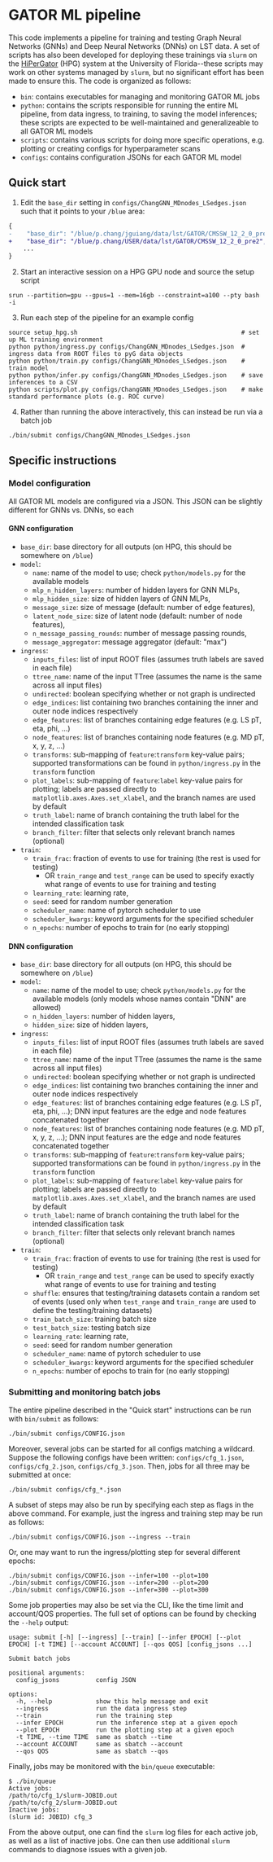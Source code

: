 # GATOR ML pipeline
This code implements a pipeline for training and testing Graph Neural Networks (GNNs) and Deep Neural Networks (DNNs) on LST data. 
A set of scripts has also been developed for deploying these trainings via `slurm` on the [HiPerGator](https://www.rc.ufl.edu/about/hipergator/) (HPG) system at the University of Florida--these scripts may work on other systems managed by `slurm`, but no significant effort has been made to ensure this.
The code is organized as follows:
- `bin`: contains executables for managing and monitoring GATOR ML jobs
- `python`: contains the scripts responsible for running the entire ML pipeline, from data ingress, to training, to saving the model inferences; these scripts are expected to be well-maintained and generalizeable to all GATOR ML models
- `scripts`: contains various scripts for doing more specific operations, e.g. plotting or creating configs for hyperparameter scans
- `configs`: contains configuration JSONs for each GATOR ML model

## Quick start
1. Edit the `base_dir` setting in `configs/ChangGNN_MDnodes_LSedges.json` such that it points to your `/blue` area:
```diff
{
-    "base_dir": "/blue/p.chang/jguiang/data/lst/GATOR/CMSSW_12_2_0_pre2",
+    "base_dir": "/blue/p.chang/USER/data/lst/GATOR/CMSSW_12_2_0_pre2",
    ...
}
```
2. Start an interactive session on a HPG GPU node and source the setup script
```
srun --partition=gpu --gpus=1 --mem=16gb --constraint=a100 --pty bash -i
```
3. Run each step of the pipeline for an example config
```
source setup_hpg.sh                                             # set up ML training environment
python python/ingress.py configs/ChangGNN_MDnodes_LSedges.json  # ingress data from ROOT files to pyG data objects
python python/train.py configs/ChangGNN_MDnodes_LSedges.json    # train model
python python/infer.py configs/ChangGNN_MDnodes_LSedges.json    # save inferences to a CSV
python scripts/plot.py configs/ChangGNN_MDnodes_LSedges.json    # make standard performance plots (e.g. ROC curve)
```
4. Rather than running the above interactively, this can instead be run via a batch job
```
./bin/submit configs/ChangGNN_MDnodes_LSedges.json
```

## Specific instructions
### Model configuration
All GATOR ML models are configured via a JSON. 
This JSON can be slightly different for GNNs vs. DNNs, so each

#### GNN configuration
- `base_dir`: base directory for all outputs (on HPG, this should be somewhere on `/blue`)
- `model`:
  - `name`: name of the model to use; check `python/models.py` for the available models
  - `mlp_n_hidden_layers`: number of hidden layers for GNN MLPs,
  - `mlp_hidden_size`: size of hidden layers of GNN MLPs,
  - `message_size`: size of message (default: number of edge features),
  - `latent_node_size`: size of latent node (default: number of node features),
  - `n_message_passing_rounds`: number of message passing rounds,
  - `message_aggregator`: message aggregator (default: "max")
- `ingress`:
  - `inputs_files`: list of input ROOT files (assumes truth labels are saved in each file)
  - `ttree_name`: name of the input TTree (assumes the name is the same across all input files)
  - `undirected`: boolean specifying whether or not graph is undirected
  - `edge_indices`: list containing two branches containing the inner and outer node indices respectively
  - `edge_features`: list of branches containing edge features (e.g. LS pT, eta, phi, ...)
  - `node_features`: list of branches containing node features (e.g. MD pT, x, y, z, ...)
  - `transforms`: sub-mapping of `feature`:`transform` key-value pairs; supported transformations can be found in `python/ingress.py` in the `transform` function
  - `plot_labels`: sub-mapping of `feature`:`label` key-value pairs for plotting; labels are passed directly to `matplotlib.axes.Axes.set_xlabel`, and the branch names are used by default
  - `truth_label`: name of branch containing the truth label for the intended classification task
  - `branch_filter`: filter that selects only relevant branch names (optional)
- `train`:
  - `train_frac`: fraction of events to use for training (the rest is used for testing)
    - OR `train_range` and `test_range` can be used to specify exactly what range of events to use for training and testing
  - `learning_rate`: learning rate,
  - `seed`: seed for random number generation
  - `scheduler_name`: name of pytorch scheduler to use
  - `scheduler_kwargs`: keyword arguments for the specified scheduler
  - `n_epochs`: number of epochs to train for (no early stopping)

#### DNN configuration
- `base_dir`: base directory for all outputs (on HPG, this should be somewhere on `/blue`)
- `model`:
  - `name`: name of the model to use; check `python/models.py` for the available models (only models whose names contain "DNN" are allowed)
  - `n_hidden_layers`: number of hidden layers,
  - `hidden_size`: size of hidden layers,
- `ingress`:
  - `inputs_files`: list of input ROOT files (assumes truth labels are saved in each file)
  - `ttree_name`: name of the input TTree (assumes the name is the same across all input files)
  - `undirected`: boolean specifying whether or not graph is undirected
  - `edge_indices`: list containing two branches containing the inner and outer node indices respectively
  - `edge_features`: list of branches containing edge features (e.g. LS pT, eta, phi, ...); DNN input features are the edge and node features concatenated together
  - `node_features`: list of branches containing node features (e.g. MD pT, x, y, z, ...); DNN input features are the edge and node features concatenated together
  - `transforms`: sub-mapping of `feature`:`transform` key-value pairs; supported transformations can be found in `python/ingress.py` in the `transform` function
  - `plot_labels`: sub-mapping of `feature`:`label` key-value pairs for plotting; labels are passed directly to `matplotlib.axes.Axes.set_xlabel`, and the branch names are used by default
  - `truth_label`: name of branch containing the truth label for the intended classification task
  - `branch_filter`: filter that selects only relevant branch names (optional)
- `train`:
  - `train_frac`: fraction of events to use for training (the rest is used for testing)
    - OR `train_range` and `test_range` can be used to specify exactly what range of events to use for training and testing
  - `shuffle`: ensures that testing/training datasets contain a random set of events (used only when `test_range` and `train_range` are used to define the testing/training datasets)
  - `train_batch_size`: training batch size
  - `test_batch_size`: testing batch size
  - `learning_rate`: learning rate,
  - `seed`: seed for random number generation
  - `scheduler_name`: name of pytorch scheduler to use
  - `scheduler_kwargs`: keyword arguments for the specified scheduler
  - `n_epochs`: number of epochs to train for (no early stopping)

### Submitting and monitoring batch jobs
The entire pipeline described in the "Quick start" instructions can be run with `bin/submit` as follows:
```
./bin/submit configs/CONFIG.json
```
Moreover, several jobs can be started for all configs matching a wildcard. 
Suppose the following configs have been written: `configs/cfg_1.json`, `configs/cfg_2.json`, `configs/cfg_3.json`.
Then, jobs for all three may be submitted at once:
```
./bin/submit configs/cfg_*.json
```
A subset of steps may also be run by specifying each step as flags in the above command. 
For example, just the ingress and training step may be run as follows:
```
./bin/submit configs/CONFIG.json --ingress --train
```
Or, one may want to run the ingress/plotting step for several different epochs:
```
./bin/submit configs/CONFIG.json --infer=100 --plot=100
./bin/submit configs/CONFIG.json --infer=200 --plot=200
./bin/submit configs/CONFIG.json --infer=300 --plot=300
```
Some job properties may also be set via the CLI, like the time limit and account/QOS properties. 
The full set of options can be found by checking the `--help` output:
```
usage: submit [-h] [--ingress] [--train] [--infer EPOCH] [--plot EPOCH] [-t TIME] [--account ACCOUNT] [--qos QOS] [config_jsons ...]

Submit batch jobs

positional arguments:
  config_jsons          config JSON

options:
  -h, --help            show this help message and exit
  --ingress             run the data ingress step
  --train               run the training step
  --infer EPOCH         run the inference step at a given epoch
  --plot EPOCH          run the plotting step at a given epoch
  -t TIME, --time TIME  same as sbatch --time
  --account ACCOUNT     same as sbatch --account
  --qos QOS             same as sbatch --qos
```
Finally, jobs may be monitored with the `bin/queue` executable:
```
$ ./bin/queue
Active jobs:
/path/to/cfg_1/slurm-JOBID.out
/path/to/cfg_2/slurm-JOBID.out
Inactive jobs:
(slurm id: JOBID) cfg_3
```
From the above output, one can find the `slurm` log files for each active job, as well as a list of inactive jobs. 
One can then use additional `slurm` commands to diagnose issues with a given job.
